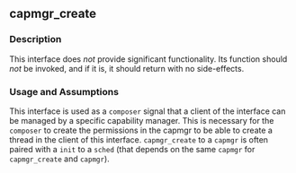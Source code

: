 ## capmgr_create

### Description

This interface does *not* provide significant functionality.
Its function should *not* be invoked, and if it is, it should return with no side-effects.

### Usage and Assumptions

This interface is used as a `composer` signal that a client of the interface can be managed by a specific capability manager.
This is necessary for the `composer` to create the permissions in the capmgr to be able to create a thread in the client of this interface.
`capmgr_create` to a `capmgr` is often paired with a `init` to a `sched` (that depends on the same `capmgr` for `capmgr_create` and `capmgr`).
